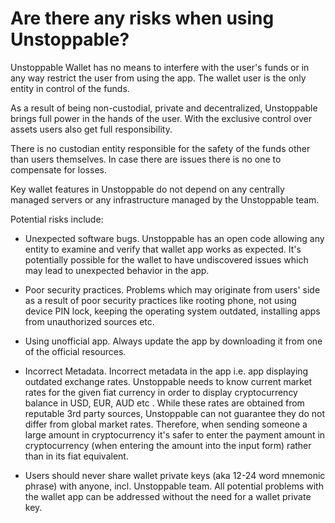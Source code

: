 # Are there any risks when using Unstoppable?

Unstoppable Wallet has no means to interfere with the user's funds or in any way restrict the user from using the app. The wallet user is the only entity in control of the funds.

As a result of being non-custodial, private and decentralized, Unstoppable brings full power in the hands of the user. With the exclusive control over assets users also get full responsibility. 

There is no custodian entity responsible for the safety of the funds other than users themselves. In case there are issues there is no one to compensate for losses.

Key wallet features in Unstoppable do not depend on any centrally managed servers or any infrastructure managed by the Unstoppable team.

Potential risks include:

- Unexpected software bugs. Unstoppable has an open code allowing any entity to examine and verify that wallet app works as expected. It's potentially possible for the wallet to have undiscovered issues which may lead to unexpected behavior in the app.

- Poor security practices. Problems which may originate from users' side as a result of poor security practices like rooting phone, not using device PIN lock, keeping the operating system outdated, installing apps from unauthorized sources etc.

- Using unofficial app. Always update the app by downloading it from one of the official resources. 

- Incorrect Metadata. Incorrect metadata in the app i.e. app displaying outdated exchange rates. Unstoppable needs to know current market rates for the given fiat currency in order to display cryptocurrency balance in USD, EUR, AUD etc . While these rates are obtained from reputable 3rd party sources, Unstoppable can not guarantee they do not differ from global market rates. Therefore, when sending someone a large amount in cryptocurrency it's safer to enter the payment amount in cryptocurrency (when entering the amount into the input form) rather than in its fiat equivalent.

- Users should never share wallet private keys (aka 12-24 word mnemonic phrase) with anyone, incl. Unstoppable team. All potential problems with the wallet app can be addressed without the need for a wallet private key.
